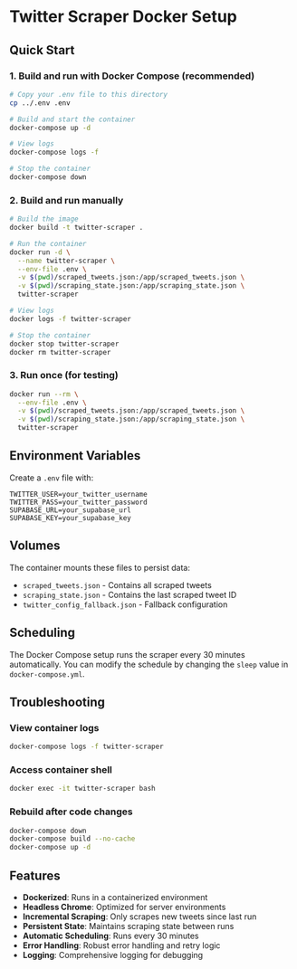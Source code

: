 # Twitter Scraper Docker Setup

## Quick Start

### 1. Build and run with Docker Compose (recommended)
```bash
# Copy your .env file to this directory
cp ../.env .env

# Build and start the container
docker-compose up -d

# View logs
docker-compose logs -f

# Stop the container
docker-compose down
```

### 2. Build and run manually
```bash
# Build the image
docker build -t twitter-scraper .

# Run the container
docker run -d \
  --name twitter-scraper \
  --env-file .env \
  -v $(pwd)/scraped_tweets.json:/app/scraped_tweets.json \
  -v $(pwd)/scraping_state.json:/app/scraping_state.json \
  twitter-scraper

# View logs
docker logs -f twitter-scraper

# Stop the container
docker stop twitter-scraper
docker rm twitter-scraper
```

### 3. Run once (for testing)
```bash
docker run --rm \
  --env-file .env \
  -v $(pwd)/scraped_tweets.json:/app/scraped_tweets.json \
  -v $(pwd)/scraping_state.json:/app/scraping_state.json \
  twitter-scraper
```

## Environment Variables

Create a `.env` file with:
```
TWITTER_USER=your_twitter_username
TWITTER_PASS=your_twitter_password
SUPABASE_URL=your_supabase_url
SUPABASE_KEY=your_supabase_key
```

## Volumes

The container mounts these files to persist data:
- `scraped_tweets.json` - Contains all scraped tweets
- `scraping_state.json` - Contains the last scraped tweet ID
- `twitter_config_fallback.json` - Fallback configuration

## Scheduling

The Docker Compose setup runs the scraper every 30 minutes automatically. You can modify the schedule by changing the `sleep` value in `docker-compose.yml`.

## Troubleshooting

### View container logs
```bash
docker-compose logs -f twitter-scraper
```

### Access container shell
```bash
docker exec -it twitter-scraper bash
```

### Rebuild after code changes
```bash
docker-compose down
docker-compose build --no-cache
docker-compose up -d
```

## Features

- **Dockerized**: Runs in a containerized environment
- **Headless Chrome**: Optimized for server environments
- **Incremental Scraping**: Only scrapes new tweets since last run
- **Persistent State**: Maintains scraping state between runs
- **Automatic Scheduling**: Runs every 30 minutes
- **Error Handling**: Robust error handling and retry logic
- **Logging**: Comprehensive logging for debugging





